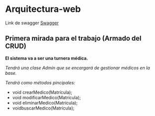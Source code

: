 # Arquitectura-web

Link de swagger [Swagger](https://petstore.swagger.io/?displayOperationId=1#/)

## Primera mirada para el trabajo (Armado del CRUD) 

**El sistema va a ser una turnera médica.**

_Tendrá una clase Admin que se encargará de gestionar médicos en la base._

_Tendrá como métodos pincipales:_

* void crearMedico(Matrícula);
* void modificarMedico(Matrícula);
* void eliminarMedico(Matrícula);
* voidbuscarMedico(Matrícula);

